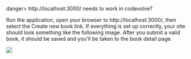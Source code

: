 danger> http://localhost:3000/ needs to work in codevolve?

Run the application, open your browser to  http://localhost:3000/, then select the Create new book link. If everything is set up correctly, your site should look something like the following image. After you submit a valid book, it should be saved and you'll be taken to the book detail page.

![](https://storage.googleapis.com/codevolve-assets/internal/courses/Mozilla/LocalLibary_Express_Book_Create_Empty.png)
